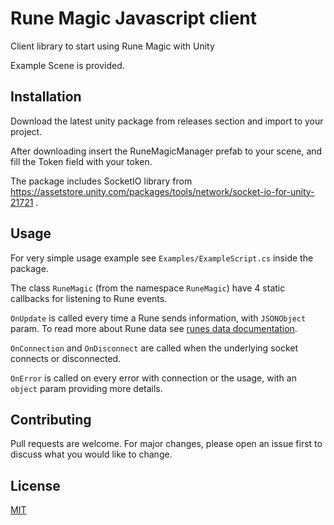 # Rune Magic Javascript client
Client library to start using Rune Magic with Unity

Example Scene is provided.

## Installation
Download the latest unity package from releases section and import to your project.

After downloading insert the RuneMagicManager prefab to your scene, and fill the Token field with your token.

The package includes SocketIO library from https://assetstore.unity.com/packages/tools/network/socket-io-for-unity-21721 .


## Usage
For very simple usage example see `Examples/ExampleScript.cs` inside the package.

The class `RuneMagic` (from the namespace `RuneMagic`) have 4 static callbacks for listening to Rune events. 

`OnUpdate` is called every time a Rune sends information, with `JSONObject` param.
To read more about Rune data see [runes data documentation](https://github.com/RimonStudio-RuneMagic/runes-data).

`OnConnection` and `OnDisconnect` are called when the underlying socket connects or disconnected.

`OnError` is called on every error with connection or the usage, with an `object` param providing more details.



## Contributing
Pull requests are welcome. For major changes, please open an issue first to discuss what you would like to change.


## License
[MIT](https://choosealicense.com/licenses/mit/) 